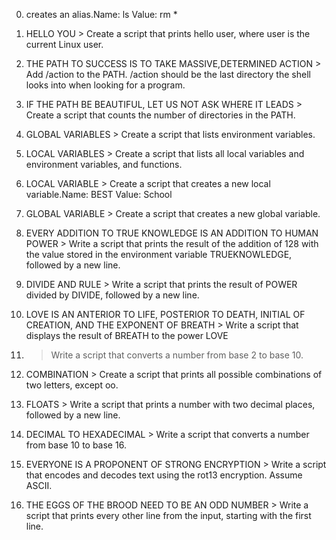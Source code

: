 0. creates an alias.Name: ls Value: rm *

1. HELLO YOU > Create a script that prints hello user, where user is the current Linux user.

2. THE PATH TO SUCCESS IS TO TAKE MASSIVE,DETERMINED ACTION > Add /action to the PATH. /action should be the last directory the shell looks into when looking for a program.

3. IF THE PATH BE BEAUTIFUL, LET US NOT ASK WHERE IT LEADS > Create a script that counts the number of directories in the PATH.

4. GLOBAL VARIABLES > Create a script that lists environment variables.
 
5. LOCAL VARIABLES > Create a script that lists all local variables and environment variables, and functions.

6. LOCAL VARIABLE > Create a script that creates a new local variable.Name: BEST Value: School

7. GLOBAL VARIABLE > Create a script that creates a new global variable.

8. EVERY ADDITION TO TRUE KNOWLEDGE IS AN ADDITION TO HUMAN POWER >  Write a script that prints the result of the addition of 128 with the value stored in the environment variable TRUEKNOWLEDGE, followed by a new line.

9. DIVIDE AND RULE > Write a script that prints the result of POWER divided by DIVIDE, followed by a new line.

10. LOVE IS AN ANTERIOR TO LIFE, POSTERIOR TO DEATH, INITIAL OF CREATION, AND THE EXPONENT OF BREATH > Write a script that displays the result of BREATH to the power LOVE

11. > Write a script that converts a number from base 2 to base 10.

12. COMBINATION > Create a script that prints all possible combinations of two letters, except oo.

13. FLOATS > Write a script that prints a number with two decimal places, followed by a new line.

14. DECIMAL TO HEXADECIMAL > Write a script that converts a number from base 10 to base 16.

15. EVERYONE IS A PROPONENT OF STRONG ENCRYPTION > Write a script that encodes and decodes text using the rot13 encryption. Assume ASCII.

16. THE EGGS OF THE BROOD NEED TO BE AN ODD NUMBER > Write a script that prints every other line from the input, starting with the first line.





























